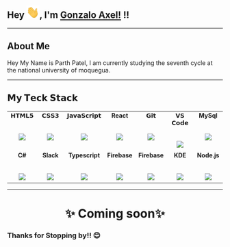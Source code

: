 ## Hey <img src="https://raw.githubusercontent.com/parth-27/parth-27/master/Hi.gif" width="30px">, I'm [Gonzalo Axel!](https://github.com/GonzaloAxelH) !!

</h2>

<hr/>

## About Me

Hey My Name is Parth Patel, I am currently studying the seventh cycle at the national university of moquegua.


<hr/>

## 𝗠𝘆 𝗧𝗲𝗰𝗸 𝗦𝘁𝗮𝗰𝗸

<table>
  <tbody>
    <tr valign="top">
      <td width="14.2%" align="center">
        <span>𝗛𝗧𝗠𝗟𝟱</span><br><br><br>
        <img height="64px" src="https://cdn.svgporn.com/logos/html-5.svg">
      </td>
      <td width="14.2%" align="center">
        <span>𝗖𝗦𝗦𝟯</span><br><br><br>
        <img height="64px" src="https://cdn.svgporn.com/logos/css-3.svg">
      </td>
      <td width="14.2%" align="center">
        <span>𝗝𝗮𝘃𝗮𝗦𝗰𝗿𝗶𝗽𝘁</span><br><br><br>
        <img height="64px" src="https://cdn.svgporn.com/logos/javascript.svg">
      </td>
      <td width="14.2%" align="center">
        <span><strong>React</strong>
        </span><br><br><br>
        <img height="64px" src="https://cdn4.iconfinder.com/data/icons/logos-3/600/React.js_logo-512.png">
      </td>
        <td width="14.2%" align="center">
        <span>𝗚𝗶𝘁</span><br><br><br>
        <img height="64px" src="https://cdn.svgporn.com/logos/git-icon.svg">
      </td>
      <td width="14.2%" align="center">
        <span>𝗩𝗦 𝗖𝗼𝗱𝗲</span><br><br><br>
        <img height="64px" src="https://cdn.svgporn.com/logos/visual-studio-code.svg">
      </td>
      <td width="14.2%" align="center">
        <span><strong>MySql</strong></span><br><br><br>
        <img height="64px" src="https://www.vectorlogo.zone/logos/mysql/mysql-ar21.svg">
      </td>
    </tr>
  <tr>
     <td width="14.2%" align="center">
        <span><strong>C#</strong></span><br><br><br>
        <img height="64px" src="https://cdn.svgporn.com/logos/c-sharp.svg">
      </td>
      <td width="14.2%" align="center">
        <span><strong>Slack</strong></span><br><br><br>
        <img height="64px" src="https://cdn.svgporn.com/logos/slack-icon.svg">
      </td>
      <td width="14.2%" align="center">
        <span><strong>Typescript</strong></span><br><br><br>
        <img height="64px" src="https://cdn.svgporn.com/logos/typescript-icon.svg">
      </td>
      <td width="14.2%" align="center">
        <span><strong>Firebase</strong></span><br><br><br>
        <img height="64px" src="https://cdn.svgporn.com/logos/firebase.svg">
      </td>
     <td width="14.2%" align="center">
        <span><strong>Firebase</strong></span><br><br><br>
        <img height="64px" src="https://cdn.svgporn.com/logos/redux.svg">
      </td>
      <td width="14.2%" align="center">
        <span><strong>KDE</strong></span><br><br><br>
        <img height="64px" src="https://cdn.svgporn.com/logos/kde.svg">
      </td>
      <td width="14.2%" align="center">
        <span><strong>Node.js</strong></span><br><br><br>
        <img height="64px" src="https://cdn.svgporn.com/logos/nodejs-icon.svg">
      </td>
  </tr>
 
  </tbody>
</table>
<hr>

<h1 align="center">

</h1>

<div align = "center">


<h1 align="center">
✨ Coming soon✨
</h1>
</div>

<h3>Thanks for Stopping by!! 😊</h3>


